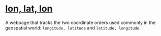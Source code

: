 # [lon, lat, lon](http://www.macwright.org/lonlat/)

A webpage that tracks the two coordinate orders used commonly in the geospatial
world: `longitude, latitude` and `latitude, longitude`.
